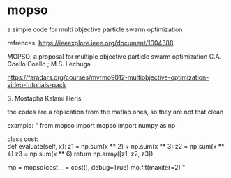 # mopso
a simple code for multi objective particle swarm optimization

refrences:
https://ieeexplore.ieee.org/document/1004388

MOPSO: a proposal for multiple objective particle swarm optimization
C.A. Coello Coello ; M.S. Lechuga

https://faradars.org/courses/mvrmo9012-multiobjective-optimization-video-tutorials-pack

S. Mostapha Kalami Heris


the codes are a replication from the matlab ones, so they are not that clean

example:
"
from mopso import mopso
import numpy as np

class cost:            
    def evaluate(self, x):
        z1 = np.sum(x ** 2) + np.sum(x ** 3)
        z2 = np.sum(x ** 4)
        z3 = np.sum(x ** 6)
        return np.array([z1, z2, z3])

mo = mopso(cost__ = cost(), debug=True)
mo.fit(maxiter=2)
"






